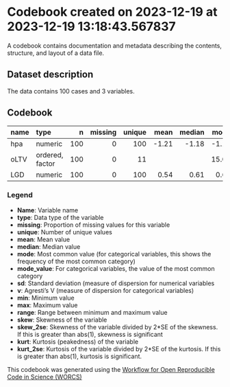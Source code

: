 Codebook created on 2023-12-19 at 2023-12-19 13:18:43.567837
================

A codebook contains documentation and metadata describing the contents,
structure, and layout of a data file.

## Dataset description

The data contains 100 cases and 3 variables.

## Codebook

| name | type            |   n | missing | unique |  mean | median |  mode | mode_value |   sd |    v |    min |   max | range |  skew | skew_2se |  kurt | kurt_2se |
|:-----|:----------------|----:|--------:|-------:|------:|-------:|------:|-----------:|-----:|-----:|-------:|------:|------:|------:|---------:|------:|---------:|
| hpa  | numeric         | 100 |       0 |    100 | -1.21 |  -1.18 | -1.18 |            | 4.93 |      | -13.97 | 11.37 | 25.34 | -0.07 |    -0.15 | -0.05 |    -0.05 |
| oLTV | ordered, factor | 100 |       0 |     11 |       |        | 15.00 |          5 |      | 0.89 |        |       |       |       |          |       |          |
| LGD  | numeric         | 100 |       0 |    100 |  0.54 |   0.61 |  0.61 |            | 1.94 |      |  -3.82 |  6.16 |  9.98 |  0.19 |     0.40 | -0.33 |    -0.35 |

### Legend

- **Name**: Variable name
- **type**: Data type of the variable
- **missing**: Proportion of missing values for this variable
- **unique**: Number of unique values
- **mean**: Mean value
- **median**: Median value
- **mode**: Most common value (for categorical variables, this shows the
  frequency of the most common category)
- **mode_value**: For categorical variables, the value of the most
  common category
- **sd**: Standard deviation (measure of dispersion for numerical
  variables
- **v**: Agresti’s V (measure of dispersion for categorical variables)
- **min**: Minimum value
- **max**: Maximum value
- **range**: Range between minimum and maximum value
- **skew**: Skewness of the variable
- **skew_2se**: Skewness of the variable divided by 2\*SE of the
  skewness. If this is greater than abs(1), skewness is significant
- **kurt**: Kurtosis (peakedness) of the variable
- **kurt_2se**: Kurtosis of the variable divided by 2\*SE of the
  kurtosis. If this is greater than abs(1), kurtosis is significant.

This codebook was generated using the [Workflow for Open Reproducible
Code in Science (WORCS)](https://osf.io/zcvbs/)
